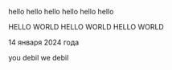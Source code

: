 hello
hello hello
hello hello hello

HELLO WORLD HELLO WORLD HELLO WORLD

14 января 2024 года

you debil
we debil